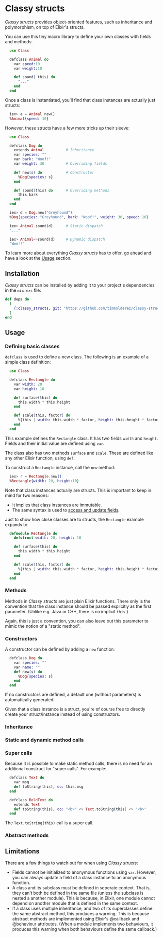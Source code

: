 # Classy structs

*Classy structs* provides object-oriented features, such as inheritance and polymorphism, on top of Elixir's structs.

You can use this tiny macro library to define your own classes with fields and methods:

```Elixir
  use Class

  defclass Animal do
    var speed:10
    var weight:10

    def sound(_this) do
      "..."
    end
  end
```

Once a class is instantiated, you'll find that class instances are actually just structs:
```Elixir
  iex> a = Animal.new()
  %Animal{speed: 10}
```

However, these structs have a few more tricks up their sleeve:
```Elixir
  use Class

  defclass Dog do
    extends Animal          # Inheritance
    var species: ""
    var bark: "Woof!"
    var weight: 30          # Overriding fields

    def new(s) do           # Constructor
      %Dog{species: s}
    end

    def sound(this) do      # Overriding methods
      this.bark
    end
  end

  iex> d = Dog.new("Greyhound")
  %Dog{species: "Greyhound", bark: "Woof!", weight: 30, speed: 10}

  iex> Animal.sound(d)      # Static dispatch
  "..."

  iex> Animal~>sound(d)     # Dynamic dispatch
  "Woof!"
```

To learn more about everything *Classy structs* has to offer, go ahead and have a look at the [Usage](#usage) section.


## Installation

*Classy structs* can be installed by adding it to your project's dependencies in the `mix.exs` file:

```elixir
def deps do
  [
    {:classy_structs, git: "https://github.com/timmolderez/classy-structs.git"}
  ]
end
```

## <a id="usage"></a>Usage

### Defining basic classes

`defclass` is used to define a new class. The following is an example of a simple class definition:

```Elixir
  use Class

  defclass Rectangle do
    var width: 20
    var height: 10

    def surface(this) do
      this.width * this.height
    end

    def scale(this, factor) do
      %{this | width: this.width * factor, height: this.height * factor}
    end
  end
```

This example defines the `Rectangle` class. It has two fields `width` and `height`. Fields and their initial value are defined using `var`.

The class also has two methods `surface` and `scale`. These are defined like any other Elixir function, using `def`.

To construct a `Rectangle` instance, call the `new` method:
```Elixir
  iex> r = Rectangle.new()
  %Rectangle{width: 20, height:10}
```

Note that class instances actually are structs. This is important to keep in mind for two reasons:
* It implies that class instances are immutable.
* The same syntax is used to [access and update fields](https://elixir-lang.org/getting-started/structs.html#accessing-and-updating-structs).

Just to show how close classes are to structs, the `Rectangle` example expands to:

```Elixir
  defmodule Rectangle do
    defstruct width: 20, height: 10

    def surface(this) do
      this.width * this.height
    end

    def scale(this, factor) do
      %{this | width: this.width * factor, height: this.height * factor}
    end
  end
```

### Methods

Methods in *Classy structs* are just plain Elixir functions. There only is the convention that the class instance should be passed explicitly as the first parameter. (Unlike e.g. Java or C++, there is no implicit `this`.)

Again, this is just a convention, you can also leave out this parameter to mimic the notion of a "static method".

### Constructors

A constructor can be defined by adding a `new` function:

```Elixir
  defclass Dog do
    var species: ""
    var name: ""
    def new(s) do
      %Dog{species: s}
    end
  end
```

If no constructors are defined, a default one (without parameters) is automatically generated.

Given that a class instance is a struct, you're of course free to directly create your struct/instance instead of using constructors.

### Inheritance

### Static and dynamic method calls

### Super calls

Because it is possible to make static method calls, there is no need for an additional construct for "super calls". For example:

```Elixir
  defclass Text do
    var msg
    def toString(this), do: this.msg
  end

  defclass BoldText do
    extends Text
    def toString(this), do: "<b>" <> Text.toString(this) <> "<b>"
  end
```

The `Text.toString(this)` call is a super call.

### Abstract methods

## Limitations

There are a few things to watch out for when using *Classy structs*: 

* Fields cannot be initialized to anonymous functions using `var`. However, you can always update a field of a class instance to an anonymous function.
* A class and its subclass must be defined in seperate context. That is, they can't both be defined in the same file (unless the subclass is nested a another module). This is because, in Elixir, one module cannot depend on another module that is defined in the same context.
* If a class uses multiple inheritance, and two of its superclasses define the same abstract method, this produces a warning. This is because abstract methods are implemented using Elixir's @callback and @behaviour attributes. (When a module implements two behaviours, it produces this warning when both behaviours define the same callback.)